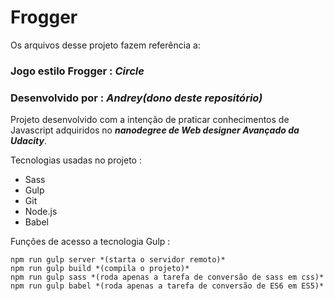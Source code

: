 # Frogger

Os arquivos desse projeto fazem referência a:

### Jogo estilo Frogger : *Circle*
### Desenvolvido por : *Andrey(dono deste repositório)*

Projeto desenvolvido com a intenção de praticar conhecimentos de Javascript adquiridos no **_nanodegree de Web designer Avançado da Udacity_**.

Tecnologias usadas no projeto :

- Sass
- Gulp
- Git
- Node.js
- Babel

Funções de acesso a tecnologia Gulp :
```
npm run gulp server *(starta o servidor remoto)*
npm run gulp build *(compila o projeto)*
npm run gulp sass *(roda apenas a tarefa de conversão de sass em css)*
npm run gulp babel *(roda apenas a tarefa de conversão de ES6 em ES5)*
```